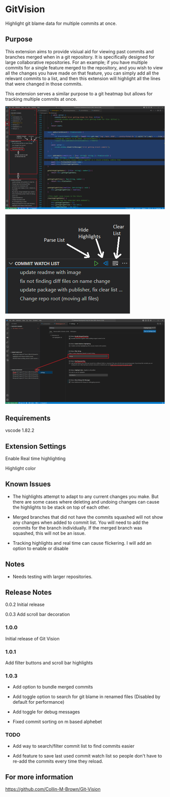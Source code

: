 # GitVision
Highlight git blame data for multiple commits at once.
## Purpose
This extension aims to provide visiual aid for viewing past commits and branches merged when in a git repository. It is specifically designed for large collaborative repositories.
For an example; if you have multiple commits for a single feature merged to the repository, and you wish to view all the changes you have made on that feature, you can simply add all the relevant commits to a list, and then this extension will highlight all the lines that were changed in those commits.

This extension serves a similar purpose to a git heatmap but allows for tracking multiple commits at once.

![example image](images/gitvisionexample.png)

![button image](images/buttons.png)

![filter image](images/filterAndUpdates.png)
## Requirements

vscode 1.82.2

## Extension Settings

Enable Real time highlighting

Highlight color

## Known Issues

* The highlights attempt to adapt to any current changes you make. But there are some cases
    where deleting and undoing changes can cause the highlights to be stack on top of each other.

* Merged branches that did not have the commits squashed will not show any changes when added to commit list. You will need to add the commits for the branch individually. If the merged branch was squashed, this will not be an issue.

* Tracking highlights and real time can cause flickering. I will add an option to enable or disable

## Notes
* Needs testing with larger repositories.
  
## Release Notes

0.0.2 Initial release

0.0.3 Add scroll bar decoration

### 1.0.0

Initial release of Git Vision

### 1.0.1

Add filter buttons and scroll bar highlights

### 1.0.3
* Add option to bundle merged commits

* Add toggle option to search for git blame in renamed files (Disabled by default for performance)

* Add toggle for debug messages

* Fixed commit sorting on m based alphebet

### TODO
* Add way to search/filter commit list to find commits easier

* Add feature to save last used commit watch list so people don't have to re-add the commits every time they reload.
## For more information

https://github.com/Collin-M-Brown/Git-Vision
